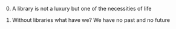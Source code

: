 0. A library is not a luxury but one of the necessities of life

1. Without libraries what have we? We have no past and no future
